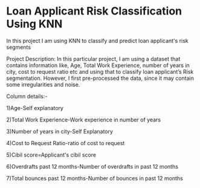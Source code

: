 # Loan Applicant Risk Classification Using KNN
In this project I am using KNN to classify and predict loan applicant's risk segments

Project Description:
In this particular project, I am using a dataset that contains information like, Age, Total Work Experience, number of years in city, cost to request ratio etc and using that to classify loan applicant’s Risk segmentation.
However, I first pre-processed the data, since it may contain some irregularities and noise.

Column details:-

1)Age-Self explanatory

2)Total Work Experience-Work experience in number of years

3)Number of years in city-Self Explanatory

4)Cost to Request Ratio-ratio of cost to request

5)Cibil score=Applicant's cibil score

6)Overdrafts past 12 months-Number of overdrafts in past 12 months

7)Total bounces past 12 months-Number of bounces in past 12 months
